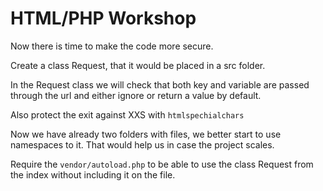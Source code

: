 HTML/PHP Workshop
========

Now there is time to make the code more secure. 

Create a class Request, that it would be placed in a src folder.

In the Request class we will check that both key and variable are passed through the url and either ignore or return a value by default.

Also protect the exit against XXS with `htmlspechialchars`

Now we have already two folders with files, we better start to use namespaces to it. 
That would help us in case the project scales.

Require the `vendor/autoload.php` to be able to use the class Request from the index without including it on the file.

